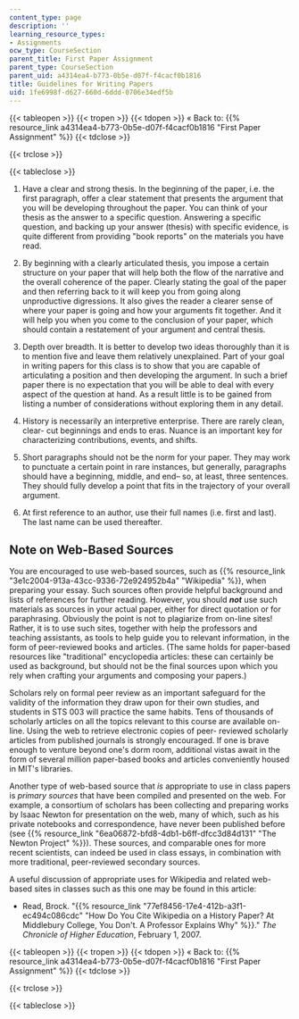 ```yaml
---
content_type: page
description: ''
learning_resource_types:
- Assignments
ocw_type: CourseSection
parent_title: First Paper Assignment
parent_type: CourseSection
parent_uid: a4314ea4-b773-0b5e-d07f-f4cacf0b1816
title: Guidelines for Writing Papers
uid: 1fe6998f-d627-660d-6ddd-0706e34edf5b
---
```


{{< tableopen >}}
{{< tropen >}}
{{< tdopen >}}
« Back to: {{% resource_link a4314ea4-b773-0b5e-d07f-f4cacf0b1816 "First Paper Assignment" %}}
{{< tdclose >}}

{{< trclose >}}

{{< tableclose >}}

1.  Have a clear and strong thesis. In the beginning of the paper, i.e. the first paragraph, offer a clear statement that presents the argument that you will be developing throughout the paper. You can think of your thesis as the answer to a specific question. Answering a specific question, and backing up your answer (thesis) with specific evidence, is quite different from providing "book reports" on the materials you have read.
  
3.  By beginning with a clearly articulated thesis, you impose a certain structure on your paper that will help both the flow of the narrative and the overall coherence of the paper. Clearly stating the goal of the paper and then referring back to it will keep you from going along unproductive digressions. It also gives the reader a clearer sense of where your paper is going and how your arguments fit together. And it will help you when you come to the conclusion of your paper, which should contain a restatement of your argument and central thesis.
  
5.  Depth over breadth. It is better to develop two ideas thoroughly than it is to mention five and leave them relatively unexplained. Part of your goal in writing papers for this class is to show that you are capable of articulating a position and then developing the argument. In such a brief paper there is no expectation that you will be able to deal with every aspect of the question at hand. As a result little is to be gained from listing a number of considerations without exploring them in any detail.
  
7.  History is necessarily an interpretive enterprise. There are rarely clean, clear- cut beginnings and ends to eras. Nuance is an important key for characterizing contributions, events, and shifts.
  
9.  Short paragraphs should not be the norm for your paper. They may work to punctuate a certain point in rare instances, but generally, paragraphs should have a beginning, middle, and end– so, at least, three sentences. They should fully develop a point that fits in the trajectory of your overall argument.
  
11.  At first reference to an author, use their full names (i.e. first and last). The last name can be used thereafter.

Note on Web-Based Sources
-------------------------

You are encouraged to use web-based sources, such as {{% resource_link "3e1c2004-913a-43cc-9336-72e924952b4a" "Wikipedia" %}}, when preparing your essay. Such sources often provide helpful background and lists of references for further reading. However, you should _**not**_ use such materials as sources in your actual paper, either for direct quotation or for paraphrasing. Obviously the point is not to plagiarize from on-line sites! Rather, it is to use such sites, together with help the professors and teaching assistants, as tools to help guide you to relevant information, in the form of peer-reviewed books and articles. (The same holds for paper-based resources like "traditional" encyclopedia articles: these can certainly be used as background, but should not be the final sources upon which you rely when crafting your arguments and composing your papers.)

Scholars rely on formal peer review as an important safeguard for the validity of the information they draw upon for their own studies, and students in STS 003 will practice the same habits. Tens of thousands of scholarly articles on all the topics relevant to this course are available on-line. Using the web to retrieve electronic copies of peer- reviewed scholarly articles from published journals is strongly encouraged. If one is brave enough to venture beyond one's dorm room, additional vistas await in the form of several million paper-based books and articles conveniently housed in MIT's libraries.

Another type of web-based source that _is_ appropriate to use in class papers is _primary sources_ that have been compiled and presented on the web. For example, a consortium of scholars has been collecting and preparing works by Isaac Newton for presentation on the web, many of which, such as his private notebooks and correspondence, have never been published before (see {{% resource_link "6ea06872-bfd8-4db1-b6ff-dfcc3d84d131" "The Newton Project" %}}). These sources, and comparable ones for more recent scientists, can indeed be used in class essays, in combination with more traditional, peer-reviewed secondary sources.

A useful discussion of appropriate uses for Wikipedia and related web-based sites in classes such as this one may be found in this article:

*   Read, Brock. "{{% resource_link "77ef8456-17e4-412b-a3f1-ec494c086cdc" "How Do You Cite Wikipedia on a History Paper? At Middlebury College, You Don't. A Professor Explains Why" %}}." _The Chronicle of Higher Education_, February 1, 2007.

{{< tableopen >}}
{{< tropen >}}
{{< tdopen >}}
« Back to: {{% resource_link a4314ea4-b773-0b5e-d07f-f4cacf0b1816 "First Paper Assignment" %}}
{{< tdclose >}}

{{< trclose >}}

{{< tableclose >}}